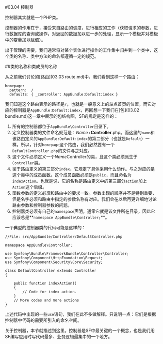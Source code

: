 #03.04 控制器

控制器其实就是一个PHP类。

控制器的作用在于，接受来自路由的调度，进行相应的工作（获取请求的参数，进行数据库的查询或操作，对返回的数据加以进一步的处理，显示一个模板并对模板中的变量加以赋值）。

出于管理的需要，我们通常将对某个实体进行操作的工作集中归并到一个类中，这个类的名称、类中方法的命名都遵循一定的规范。

##类的名称和类成员的名称

从之前我们讨论的[路由](03.03 route.md)中，我们看到这样一个路由：

```
homepage:
  pattern:  /
  defaults: { _controller: AppBundle:Default:index }
```

我们知道这个路由表示的路径是`/`，也就是一般意义上的站点首页的位置，而它对应的控制器是`AppBundle:Default:index`，再回想一下我们在[包](03.02 bundle.md)这一章中展示的包结构图，SF的规定是这样的：

1. 所有的控制器都位于`AppBundle\Controller`目录下。
2. 定义控制器类的文件命名规范是：*Name*+**Controller**.php。而这里的`name`和该路由定义的`AppBundle:Default:index`的第二部分（也就是`Default`）一样。所以，针对`homepage`这个路由，我们必然要有一个`DefaultController.php`的文件与之对应。
3. 这个文件必须定义一个*Name*Controller的类，且这个类必须派生于`Controller`类。
4. 鉴于路由定义的第三部分`index`，它规定了具体采用什么动作。与之对应的是这个类中的成员函数。这个成员函数必须是`public`，而且命名为`indexAction`。也就是说，它的名称是路由定义中的第三部分`action`加上`Action`这个后缀。
5. 函数参数的定义必须和路由中的要求一致。参数出现的顺序并不是特别重要，但是名字必须和路由中指定的参数名称有对应。我们会在以后再更详细地讨论路由参数和控制器参数的问题。
6. 控制器类必须有自己的`namespace`声明。通常它就是该文件所在目录，因此它应该总是**`namespace AppBundle\Controller;`**。

一个典型的控制器类的代码可能是这样的：

```
//File: src/AppBundle/Controller/DefaultController.php

namespace AppBundle\Controller;

use Symfony\Bundle\FrameworkBundle\Controller\Controller;
use Symfony\Component\HttpFoundation\Request;
use Symfony\Component\Security\Core\Security;

class DefaultController extends Controller
{

    public function indexAction()
    {
		// Code for index action.        
    }
    // More codes and more actions
}
``` 

上述代码中出现的一些`use`语句，我们在此不多做解释。只说明一点：它们是根据控制器中代码的需要所引入的命名空间。

关于控制器，本节就描述到这里。控制器是SF中最关键的一个概念，也是我们用SF编写应用时写代码最多、业务逻辑最集中的一个地方。

